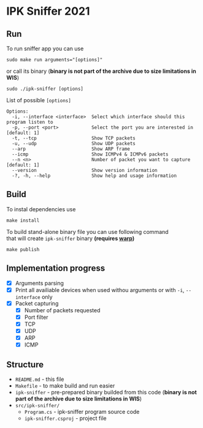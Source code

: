 # IPK Sniffer 2021

## Run
To run sniffer app you can use
```
sudo make run arguments="[options]"
```
or call its binary (**binary is not part of the archive due to size limitations in WIS**)
```
sudo ./ipk-sniffer [options]
```
List of possible `[options]`
```
Options:
  -i, --interface <interface>  Select which interface should this program listen to
  -p, --port <port>            Select the port you are interested in [default: 1]
  -t, --tcp                    Show TCP packets
  -u, --udp                    Show UDP packets
  --arp                        Show ARP frame
  --icmp                       Show ICMPv4 & ICMPv6 packets
  --n <n>                      Number of packet you want to capture [default: 1]
  --version                    Show version information
  -?, -h, --help               Show help and usage information
  ```

## Build
To instal dependencies use
```
make install
```
To build stand-alone binary file you can use following command  
that will create `ipk-sniffer` binary **(requires [warp](https://github.com/dgiagio/warp))**
```
make publish
```

## Implementation progress
- [x] Arguments parsing
- [x] Print all availiable devices when used withou arguments or with `-i`, `--interface` only
- [x] Packet capturing
   - [x] Number of packets requested
   - [x] Port filter
   - [x] TCP
   - [x] UDP
   - [x] ARP
   - [x] ICMP

## Structure
- `README.md` - this file
- `Makefile` - to make build and run easier
- `ipk-sniffer` - pre-prepared binary builded from this code (**binary is not part of the archive due to size limitations in WIS**)
- `src/ipk-sniffer/`
    - `Program.cs` - ipk-sniffer program source code
    - `ipk-sniffer.csproj` - project file
